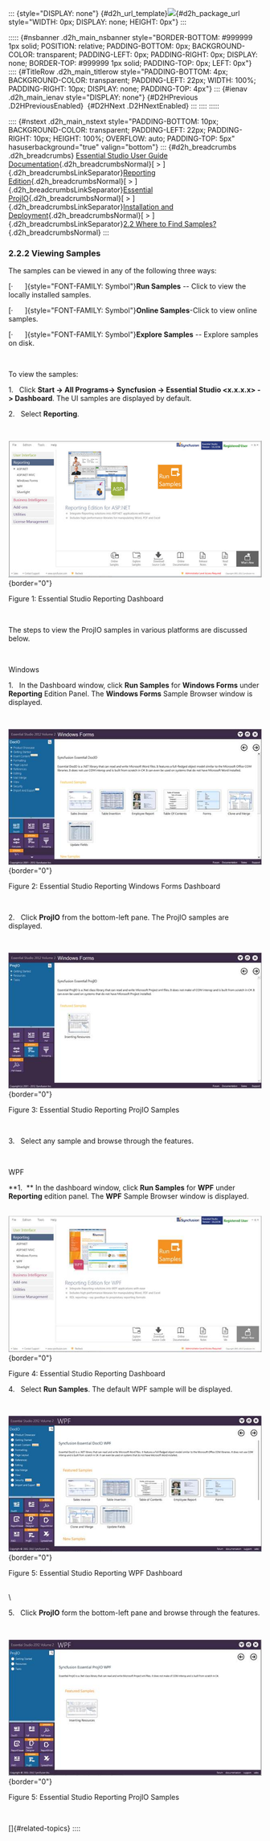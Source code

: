 ::: {style="DISPLAY: none"}
[](ms-xhelp:///?Id=d2h_url_template){#d2h_url_template}![](!package_url!){#d2h_package_url style="WIDTH: 0px; DISPLAY: none; HEIGHT: 0px"}
:::

::::: {#nsbanner .d2h_main_nsbanner style="BORDER-BOTTOM: #999999 1px solid; POSITION: relative; PADDING-BOTTOM: 0px; BACKGROUND-COLOR: transparent; PADDING-LEFT: 0px; PADDING-RIGHT: 0px; DISPLAY: none; BORDER-TOP: #999999 1px solid; PADDING-TOP: 0px; LEFT: 0px"}
:::: {#TitleRow .d2h_main_titlerow style="PADDING-BOTTOM: 4px; BACKGROUND-COLOR: transparent; PADDING-LEFT: 22px; WIDTH: 100%; PADDING-RIGHT: 10px; DISPLAY: none; PADDING-TOP: 4px"}
::: {#ienav .d2h_main_ienav style="DISPLAY: none"}
[](ms-xhelp:///?Id=96daeba2-5b29-4030-aebf-ad58bb5e0ce2){#D2HPrevious .D2HPreviousEnabled}  [](ms-xhelp:///?Id=bca450b9-6127-459c-8b17-d4ce3e78f938){#D2HNext .D2HNextEnabled}
:::
::::
:::::

:::: {#nstext .d2h_main_nstext style="PADDING-BOTTOM: 10px; BACKGROUND-COLOR: transparent; PADDING-LEFT: 22px; PADDING-RIGHT: 10px; HEIGHT: 100%; OVERFLOW: auto; PADDING-TOP: 5px" hasuserbackground="true" valign="bottom"}
::: {#d2h_breadcrumbs .d2h_breadcrumbs}
[Essential Studio User Guide Documentation](ms-xhelp:///?Id=12457748-09e3-4d74-a240-8e049cedf030){.d2h_breadcrumbsNormal}[ \> ]{.d2h_breadcrumbsLinkSeparator}[Reporting Edition](ms-xhelp:///?Id=027aa5b6-6676-4f93-ad23-c20e8c45792e){.d2h_breadcrumbsNormal}[ \> ]{.d2h_breadcrumbsLinkSeparator}[Essential ProjIO](ms-xhelp:///?Id=b95f675f-3e97-4b4b-93b9-e4daba965feb){.d2h_breadcrumbsNormal}[ \> ]{.d2h_breadcrumbsLinkSeparator}[Installation and Deployment](ms-xhelp:///?Id=3ce0c854-8d6d-409b-9fb0-b32dbb079689){.d2h_breadcrumbsNormal}[ \> ]{.d2h_breadcrumbsLinkSeparator}[2.2 Where to Find Samples?](ms-xhelp:///?Id=078b03f8-9a73-4be5-8c9c-aef8345493dc){.d2h_breadcrumbsNormal}
:::

### 2.2.2 Viewing Samples

The samples can be viewed in any of the following three ways:

[·      ]{style="FONT-FAMILY: Symbol"}**Run Samples** -- Click to view the locally installed samples.

[·      ]{style="FONT-FAMILY: Symbol"}**Online Samples**-Click to view online samples.

[·      ]{style="FONT-FAMILY: Symbol"}**Explore Samples** -- Explore samples on disk.

 

To view the samples:

1.   Click **Start -\> All Programs-\> Syncfusion -\> Essential Studio \<x.x.x.x\> -\> Dashboard**. The UI samples are displayed by default.

2.   Select **Reporting**.

 

![](ImagesExt/image23_1.png){border="0"}

Figure 1: Essential Studio Reporting Dashboard

 

The steps to view the ProjIO samples in various platforms are discussed below.

 

Windows

1.   In the Dashboard window, click **Run Samples** for **Windows Forms** under **Reporting** Edition Panel. The **Windows Forms** Sample Browser window is displayed.

 

![](ImagesExt/image23_2.jpg){border="0"}

Figure 2: Essential Studio Reporting Windows Forms Dashboard

 

2.   Click **ProjIO** from the bottom-left pane. The ProjIO samples are displayed.

 

![](ImagesExt/image23_3.jpg){border="0"}

Figure 3: Essential Studio Reporting ProjIO Samples

 

3.   Select any sample and browse through the features.

 

WPF

**1.  ** In the dashboard window, click **Run Samples** for **WPF** under **Reporting** edition panel. The **WPF** Sample Browser window is displayed.

\
![](ImagesExt/image23_4.jpg){border="0"}

Figure 4: Essential Studio Reporting Dashboard

4.   Select **Run Samples**. The default WPF sample will be displayed.

 

![](ImagesExt/image23_5.jpg){border="0"}

Figure 5: Essential Studio Reporting WPF Dashboard

\
\

5.   Click **ProjIO** form the bottom-left pane and browse through the features.

 

![](ImagesExt/image23_6.jpg){border="0"}

Figure 5: Essential Studio Reporting ProjIO Samples

 

[]{#related-topics}
::::
